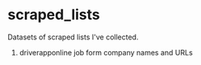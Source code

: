 # scraped_lists
Datasets of scraped lists I've collected.

1. driverapponline job form company names and URLs
